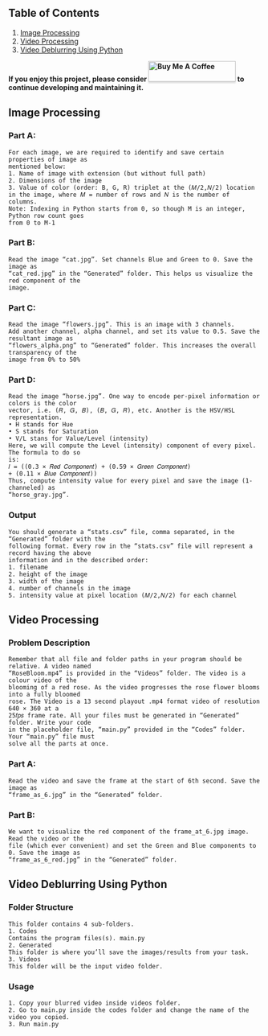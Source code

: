 ## Table of Contents
1. [Image Processing](#imagepro)
2. [Video Processing](#videopro)
2. [Video Deblurring Using Python](#videode)

**If you enjoy this project, please consider <a href="https://www.buymeacoffee.com/idevesh" target="_blank"><img src="https://www.buymeacoffee.com/assets/img/custom_images/orange_img.png" alt="Buy Me A Coffee" style="height: 41px !important;width: 174px !important;box-shadow: 0px 3px 2px 0px rgba(190, 190, 190, 0.5) !important;-webkit-box-shadow: 0px 3px 2px 0px rgba(190, 190, 190, 0.5) !important;" ></a>
 to continue developing and maintaining it.**






<a name="imagepro"></a>
## Image Processing
  ### Part A:
    For each image, we are required to identify and save certain properties of image as
    mentioned below:
    1. Name of image with extension (but without full path)
    2. Dimensions of the image
    3. Value of color (order: B, G, R) triplet at the (𝑀/2,𝑁/2) location in the image, where 𝑀 = number of rows and 𝑁 is the number of columns.
    Note: Indexing in Python starts from 0, so though M is an integer, Python row count goes
    from 0 to M-1

  ### Part B:
    Read the image “cat.jpg”. Set channels Blue and Green to 0. Save the image as
    “cat_red.jpg” in the “Generated” folder. This helps us visualize the red component of the
    image.

  ### Part C:
    Read the image “flowers.jpg”. This is an image with 3 channels.
    Add another channel, alpha channel, and set its value to 0.5. Save the resultant image as
    “flowers_alpha.png” to “Generated” folder. This increases the overall transparency of the
    image from 0% to 50%

  ### Part D:
    Read the image “horse.jpg”. One way to encode per-pixel information or colors is the color
    vector, i.e. (𝑅, 𝐺, 𝐵), (𝐵, 𝐺, 𝑅), etc. Another is the HSV/HSL representation.
    • H stands for Hue
    • S stands for Saturation
    • V/L stans for Value/Level (intensity)
    Here, we will compute the Level (intensity) component of every pixel. The formula to do so
    is:
    𝐼 = ((0.3 × 𝑅𝑒𝑑 𝐶𝑜𝑚𝑝𝑜𝑛𝑒𝑛𝑡) + (0.59 × 𝐺𝑟𝑒𝑒𝑛 𝐶𝑜𝑚𝑝𝑜𝑛𝑒𝑛𝑡)
    + (0.11 × 𝐵𝑙𝑢𝑒 𝐶𝑜𝑚𝑝𝑜𝑛𝑒𝑛𝑡))
    Thus, compute intensity value for every pixel and save the image (1-channeled) as
    “horse_gray.jpg”.
    
  ### Output
    You should generate a “stats.csv” file, comma separated, in the “Generated” folder with the
    following format. Every row in the “stats.csv” file will represent a record having the above
    information and in the described order:
    1. filename
    2. height of the image
    3. width of the image
    4. number of channels in the image
    5. intensity value at pixel location (𝑀/2,𝑁/2) for each channel

<a name="videopro"></a>
## Video Processing
  ### Problem Description
    Remember that all file and folder paths in your program should be relative. A video named
    “RoseBloom.mp4” is provided in the “Videos” folder. The video is a colour video of the
    blooming of a red rose. As the video progresses the rose flower blooms into a fully bloomed
    rose. The Video is a 13 second playout .mp4 format video of resolution 640 × 360 at a
    25𝑓𝑝𝑠 frame rate. All your files must be generated in “Generated” folder. Write your code
    in the placeholder file, “main.py” provided in the “Codes” folder. Your “main.py” file must
    solve all the parts at once.
    
  ### Part A:
    Read the video and save the frame at the start of 6th second. Save the image as
    “frame_as_6.jpg” in the “Generated” folder.
    
  ### Part B:
    We want to visualize the red component of the frame_at_6.jpg image. Read the video or the
    file (which ever convenient) and set the Green and Blue components to 0. Save the image as
    “frame_as_6_red.jpg” in the “Generated” folder.
    
 <a name="videode"></a>
## Video Deblurring Using Python
  ### Folder Structure
    This folder contains 4 sub-folders. 
    1. Codes
    Contains the program files(s). main.py
    2. Generated
    This folder is where you’ll save the images/results from your task.
    3. Videos
    This folder will be the input video folder.

  ### Usage
    1. Copy your blurred video inside videos folder.
    2. Go to main.py inside the codes folder and change the name of the video you copied.
    3. Run main.py

